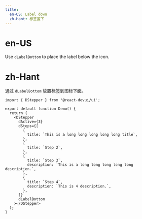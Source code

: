 ```yaml
---
title:
  en-US: Label down
  zh-Hant: 标签置下
---
```


# en-US

Use `dLabelBottom` to place the label below the icon.

# zh-Hant

通过 `dLabelBottom` 放置标签到图标下面。

```tsx
import { DStepper } from '@react-devui/ui';

export default function Demo() {
  return (
    <DStepper
      dActive={3}
      dSteps={[
        {
          title: `This is a long long long long long title`,
        },
        {
          title: `Step 2`,
        },
        {
          title: `Step 3`,
          description: `This is a long long long long long description.`,
        },
        {
          title: `Step 4`,
          description: `This is 4 description.`,
        },
      ]}
      dLabelBottom
    ></DStepper>
  );
}
```
